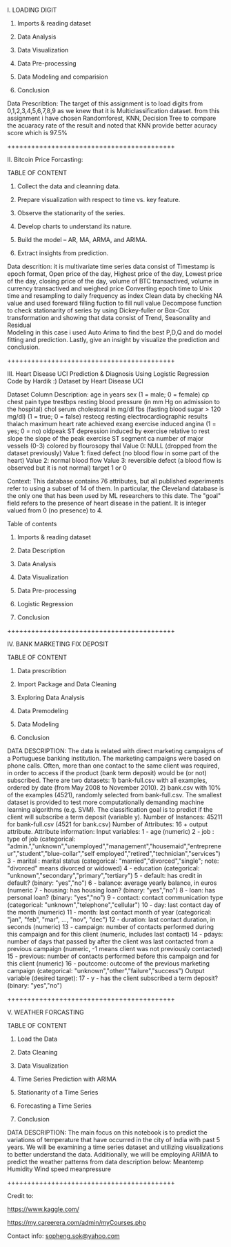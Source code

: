 I. LOADING DIGIT

1. Imports & reading dataset

3. Data Analysis

4. Data Visualization

5. Data Pre-processing

6. Data Modeling and comparision

7. Conclusion

Data Prescribtion: The target of this assignment is to load digits from 0,1,2,3,4,5,6,7,8,9 as we knew that it is Multiclassification dataset.
from this assignment i have chosen Randomforest, KNN, Decision Tree to compare the acuaracy rate of the result and noted that KNN provide better acuracy score which is 97.5%

++++++++++++++++++++++++++++++++++++++++++ 

II. Bitcoin Price Forcasting:

TABLE OF CONTENT

1. Collect the data and cleanning data.

2. Prepare visualization with respect to time vs. key feature.

3. Observe the stationarity of the series.

4. Develop charts to understand its nature.

5. Build the model – AR, MA, ARMA, and ARIMA.

6. Extract insights from prediction.
   
Data descrition:  it is multivariate time series data consist of Timestamp is epoch format, Open price of the day, Highest price of the day, Lowest price of the day, closing price of the day, volume of BTC transactived, volume in currency transactived and weighed price
Converting epoch time to Unix time and resampling to daily frequency as index
Clean data by checking NA value and used foreward filling fuction to fill null value
Decompose function to check stationarity of series by using Dickey-fuller or Box-Cox transformation and showing that data consist of Trend, Seasonality and Residual  
Modeling in this case i used Auto Arima to find the best P,D,Q and do model fitting and prediction.
Lastly, give an insight by visualize the prediction and conclusion.

++++++++++++++++++++++++++++++++++++++++++ 

III. Heart Disease UCI Prediction & Diagnosis
Using Logistic Regression Code by Hardik :) Dataset by Heart Disease UCI

Dataset Column Description: age in years sex (1 = male; 0 = female) cp chest pain type trestbps resting blood pressure (in mm Hg on admission to the hospital) chol serum cholestoral in mg/dl fbs (fasting blood sugar > 120 mg/dl) (1 = true; 0 = false) restecg resting electrocardiographic results thalach maximum heart rate achieved exang exercise induced angina (1 = yes; 0 = no) oldpeak ST depression induced by exercise relative to rest slope the slope of the peak exercise ST segment ca number of major vessels (0-3) colored by flourosopy thal Value 0: NULL (dropped from the dataset previously) Value 1: fixed defect (no blood flow in some part of the heart) Value 2: normal blood flow Value 3: reversible defect (a blood flow is observed but it is not normal) target 1 or 0

Context: This database contains 76 attributes, but all published experiments refer to using a subset of 14 of them. In particular, the Cleveland database is the only one that has been used by ML researchers to this date. The "goal" field refers to the presence of heart disease in the patient. It is integer valued from 0 (no presence) to 4.

Table of contents

1. Imports & reading dataset

2. Data Description

3. Data Analysis

4. Data Visualization

5. Data Pre-processing

6. Logistic Regression

7. Conclusion

++++++++++++++++++++++++++++++++++++++++++ 

IV. BANK MARKETING FIX DEPOSIT
   
TABLE OF CONTENT

1. Data prescribtion

2. Import Package and Data Cleaning

3. Exploring Data Analysis

4. Data Premodeling

5. Data Modeling 

6. Conclusion

DATA DESCRIPTION: The data is related with direct marketing campaigns of a Portuguese banking institution. The marketing campaigns were based on phone calls. Often, more than one contact to the same client was required, in order to access if the product (bank term deposit) would be (or not) subscribed. There are two datasets: 1) bank-full.csv with all examples, ordered by date (from May 2008 to November 2010). 2) bank.csv with 10% of the examples (4521), randomly selected from bank-full.csv. The smallest dataset is provided to test more computationally demanding machine learning algorithms (e.g. SVM). The classification goal is to predict if the client will subscribe a term deposit (variable y). Number of Instances: 45211 for bank-full.csv (4521 for bank.csv) Number of Attributes: 16 + output attribute. Attribute information: Input variables: 1 - age (numeric) 2 - job : type of job (categorical: "admin.","unknown","unemployed","management","housemaid","entrepreneur","student","blue-collar","self employed","retired","technician","services") 3 - marital : marital status (categorical: "married","divorced","single"; note: "divorced" means divorced or widowed) 4 - education (categorical: "unknown","secondary","primary","tertiary") 5 - default: has credit in default? (binary: "yes","no") 6 - balance: average yearly balance, in euros (numeric 7 - housing: has housing loan? (binary: "yes","no") 8 - loan: has personal loan? (binary: "yes","no") 9 - contact: contact communication type (categorical: "unknown","telephone","cellular") 10 - day: last contact day of the month (numeric) 11 - month: last contact month of year (categorical: "jan", "feb", "mar", ..., "nov", "dec") 12 - duration: last contact duration, in seconds (numeric) 13 - campaign: number of contacts performed during this campaign and for this client (numeric, includes last contact) 14 - pdays: number of days that passed by after the client was last contacted from a previous campaign (numeric, -1 means client was not previously contacted) 15 - previous: number of contacts performed before this campaign and for this client (numeric) 16 - poutcome: outcome of the previous marketing campaign (categorical: "unknown","other","failure","success") Output variable (desired target): 17 - y - has the client subscribed a term deposit? (binary: "yes","no")

++++++++++++++++++++++++++++++++++++++++++ 

V. WEATHER FORCASTING

TABLE OF CONTENT

1. Load the Data
   
2. Data Cleaning
   
3. Data Visualization
   
4. Time Series Prediction with ARIMA

5. Stationarity of a Time Series

6. Forecasting a Time Series

7. Conclusion
   
DATA DESCRIPTION: The main focus on this notebook is to predict the variations of temperature that have occurred in the city of India with past 5 years. We will be examining a time series dataset and utilizing visualizations to better understand the data. Additionally, we will be employing ARIMA to predict the weather patterns from data description below:
Meantemp
Humidity
Wind speed
meanpressure

++++++++++++++++++++++++++++++++++++++++++ 

Credit to:

https://www.kaggle.com/

https://my.careerera.com/admin/myCourses.php

Contact info: sopheng.sok@yahoo.com
